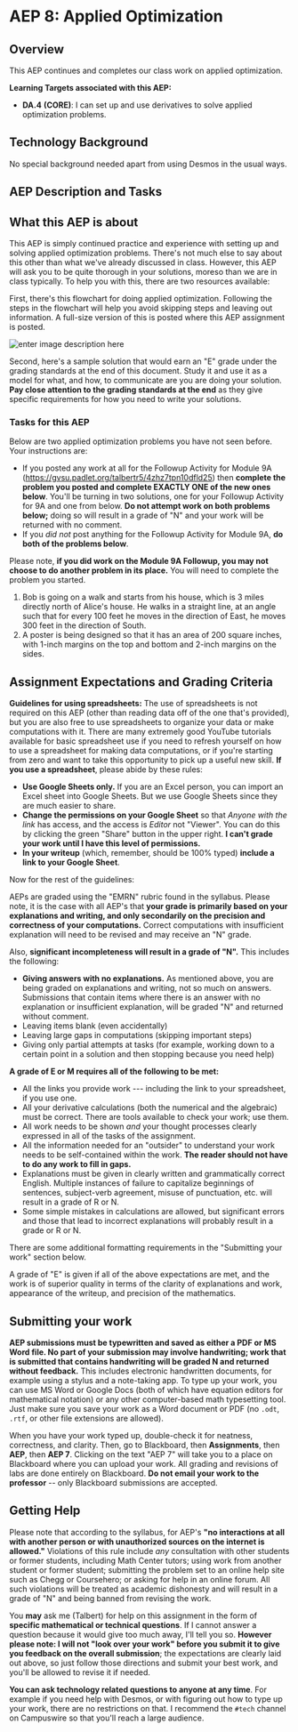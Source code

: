 # AEP 8: Applied Optimization

## Overview

This AEP continues and completes our class work on applied optimization.  

**Learning Targets associated with this AEP:**

-  **DA.4**  **(CORE)**: I can set up and use derivatives to solve applied optimization problems.

## Technology Background

No special background needed apart from using Desmos in the usual ways. 

## AEP Description and Tasks

## What this AEP is about

This AEP is simply continued practice and experience with setting up and solving applied optimization problems. There's not much else to say about this other than what we've already discussed in class. However, this AEP will ask you to be quite thorough in your solutions, moreso than we are in class typically. To help you with this, there are two resources available: 

First, there's this flowchart for doing applied optimization. Following the steps in the flowchart will help you avoid skipping steps and leaving out information. A full-size version of this is posted where this AEP assignment is posted. 

![enter image description here](https://i.ibb.co/3YQKJDp/Applied-optimization.png)

Second, here's a sample solution that would earn an "E" grade under the grading standards at the end of this document. Study it and use it as a model for what, and how, to communicate are you are doing your solution. **Pay close attention to the grading standards at the end** as they give specific requirements for how you need to write your solutions. 

### Tasks for this AEP

Below are two applied optimization problems you have not seen before. Your instructions are: 

- If you posted any work at all for the Followup Activity for Module 9A (https://gvsu.padlet.org/talbertr5/4zhz7tpn10dfld25) then **complete the problem you posted and complete EXACTLY ONE of the new ones below**. You'll be turning in two solutions, one for your Followup Activity for 9A and one from below. **Do not attempt work on both problems below;** doing so will result in a grade of "N" and your work will be returned with no comment. 
- If you *did not* post anything for the Followup Activity for Module 9A, **do both of the problems below**. 

Please note, **if you did work on the Module 9A Followup, you may not choose to do another problem in its place.** You will need to complete the problem you started. 

1. Bob is going on a walk and starts from his house, which is 3 miles directly north of Alice's house. He walks in a straight line, at an angle such that for every 100 feet he moves in the direction of East, he moves 300 feet in the direction of South. 
2. A poster is being designed so that it has an area of 200 square inches, with 1-inch margins on the top and bottom and 2-inch margins on the sides. 



## Assignment Expectations and Grading Criteria 

**Guidelines for using spreadsheets:** The use of spreadsheets is not required on this AEP (other than reading data off of the one that's provided), but you are also free to use spreadsheets to organize your data or make computations with it. There are many  extremely good YouTube tutorials available for basic spreadsheet use if you need to refresh yourself on how to use a spreadsheet for making data computations, or if you're starting from zero and want to take this opportunity to pick up a useful new skill. **If you use a spreadsheet**, please abide by these rules: 

- **Use Google Sheets only.** If you are an Excel person, you can import an Excel sheet into Google Sheets. But we use Google Sheets since they are much easier to share. 
- **Change the permissions on your Google Sheet** so that *Anyone with the link* has access, and the access is *Editor* not "Viewer". You can do this by clicking the green "Share" button in the upper right. **I can't grade your work until I have this level of permissions.** 
- **In your writeup** (which, remember, should be 100% typed) **include a link to your Google Sheet**. 

Now for the rest of the guidelines: 

AEPs are graded using the "EMRN" rubric found in the syllabus. Please note, it is the case with all AEP's that **your grade is primarily based on your explanations and writing, and only secondarily on the precision and correctness of your computations.** Correct computations with insufficient explanation will need to be revised and may receive an "N" grade. 

Also, **significant incompleteness will result in a grade of "N".** This includes the following: 

- **Giving answers with no explanations.** As mentioned above, you are being graded on explanations and writing, not so much on answers. Submissions that contain items where there is an answer with no explanation or insufficient explanation, will be graded "N" and returned without comment.
- Leaving items blank (even accidentally)
- Leaving large gaps in computations (skipping important steps) 
- Giving only partial attempts at tasks (for example, working down to a certain point in a solution and then stopping because you need help) 



**A grade of E or M requires all of the following to be met:**

- All the links you provide work --- including the link to your spreadsheet, if you use one. 
- All your derivative calculations (both the numerical and the algebraic) must be correct. There are tools available to check your work; use them. 
- All work needs to be shown *and* your thought processes clearly expressed in all of the tasks of the assignment. 
- All the information needed for an "outsider" to understand your work needs to be self-contained within the work. **The reader should not have to do any work to fill in gaps.** 
- Explanations must be given in clearly written and grammatically correct English. Multiple instances of failure to capitalize beginnings of sentences, subject-verb agreement, misuse of punctuation, etc. will result in a grade of R or N. 
- Some simple mistakes in calculations are allowed, but significant errors and those that lead to incorrect explanations will probably result in a grade or R or N. 


There are some additional formatting requirements in the "Submitting your work" section below. 


A grade of "E" is given if all of the above expectations are met, and the work is of superior quality in terms of the clarity of explanations and work, appearance of the writeup, and precision of the mathematics. 



## Submitting your work 

**AEP submissions must be typewritten and saved as either a PDF or MS Word file. No part of your submission may involve handwriting; work that is submitted that contains handwriting will be graded N and returned without feedback.** This includes electronic handwritten documents, for example using a stylus and a note-taking app. To type up your work, you can use MS Word or Google Docs (both of which have equation editors for mathematical notation) or any other computer-based math typesetting tool. Just make sure you save your work as a Word document or PDF (no `.odt`, `.rtf`, or other file extensions are allowed).

When you have your work typed up, double-check it for neatness, correctness, and clarity. Then, go to Blackboard, then **Assignments**, then **AEP**, then **AEP 7**. Clicking on the text "AEP 7" will take you to a place on Blackboard where you can upload your work. All grading and revisions of labs are done entirely on Blackboard. **Do not email your work to the professor** -- only Blackboard submissions are accepted.

## Getting Help

Please note that according to the syllabus, for AEP's **"no interactions at all with another person or with unauthorized sources on the internet is allowed."** Violations of this rule include *any* consultation with other students or former students, including Math Center tutors; using work from another student or former student; submitting the problem set to an online help site such as Chegg or Coursehero; or asking for help in an online forum. All such violations will be treated as academic dishonesty and will result in a grade of "N" and being banned from revising the work. 

You **may** ask me (Talbert) for help on this assignment in the form of **specific mathematical or technical questions**. If I cannot answer a question because it would give too much away, I'll tell you so. **However please note: I will not "look over your work" before you submit it to give you feedback on the overall submission**; the expectations are clearly laid out above, so just follow those directions and submit your best work, and you'll be allowed to revise it if needed. 
 
**You can ask technology related questions to anyone at any time**. For example if you need help with Desmos, or with figuring out how to type up your work, there are no restrictions on that. I recommend the `#tech` channel on Campuswire so that you'll reach a large audience. 
<!--stackedit_data:
eyJoaXN0b3J5IjpbLTE3NzM3ODk4MDAsLTE1NTEwNTUwMDcsMT
Q3ODAxMzczMF19
-->